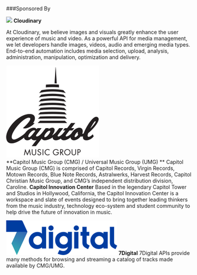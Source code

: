 ###Sponsored By

![](https://res.cloudinary.com/cloudinary/image/upload/c_scale,w_300/v1/logo/for_white_bg/cloudinary_logo_for_white_bg.png) 
**Cloudinary**

At Cloudinary, we believe images and visuals greatly enhance the user experience of music and video. As a powerful API for media management, we let developers handle images, videos, audio and emerging media types. End-to-end automation includes media selection, upload, analysis, administration, manipulation, optimization and delivery. 

![](/7Digital/Capitol-music-group-logo.png)   
**Capitol Music Group (CMG) / Universal Music Group (UMG) **
Capitol Music Group (CMG) is comprised of Capitol Records, Virgin Records, Motown Records, Blue Note Records, Astralwerks, Harvest Records, Capitol Christian Music Group, and CMG’s independent distribution division, Caroline. 
**Capitol Innovation Center**
Based in the legendary Capitol Tower and Studios in Hollywood, California, the Capitol Innovation Center is a workspace and slate of events designed to bring together leading thinkers from the music industry, technology eco-system and student community to help drive the future of innovation in music.

![](/7Digital/7d_wordmark_colour_RGB.png)
**7Digital**
7Digital APIs provide many methods for browsing and streaming a catalog of tracks made available by CMG/UMG. 


